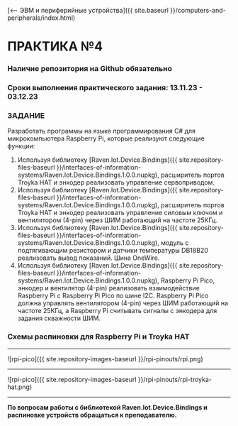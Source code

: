 [⟵ ЭВМ и периферийные устройства]({{ site.baseurl }}/computers-and-peripherals/index.html)

# **ПРАКТИКА №4**

### **Наличие репозитория на Github обязательно**

### **Сроки выполнения практического задания: 13.11.23 - 03.12.23**

### **ЗАДАНИЕ**

Разработать программы на языке программирования С# для микрокомпьютера Raspberry Pi, которые реализуют следующие функции:
1.  Используя библиотеку [Raven.Iot.Device.Bindings]({{ site.repository-files-baseurl }}/interfaces-of-information-systems/Raven.Iot.Device.Bindings.1.0.0.nupkg), расширитель портов Troyka HAT и энкодер реализовать управление сервоприводом.
2.  Используя библиотеку [Raven.Iot.Device.Bindings]({{ site.repository-files-baseurl }}/interfaces-of-information-systems/Raven.Iot.Device.Bindings.1.0.0.nupkg), расширитель портов Troyka HAT и энкодер реализовать управление силовым ключом и вентилятором (4-pin) через ШИМ работающий на частоте 25КГц.
3.  Используя библиотеку [Raven.Iot.Device.Bindings]({{ site.repository-files-baseurl }}/interfaces-of-information-systems/Raven.Iot.Device.Bindings.1.0.0.nupkg), модуль с подтягивающим резистором и датчики температуры DB18B20 реализовать вывод показаний. Шина OneWire.
4.  Используя библиотеку [Raven.Iot.Device.Bindings]({{ site.repository-files-baseurl }}/interfaces-of-information-systems/Raven.Iot.Device.Bindings.1.0.0.nupkg), Raspberry Pi Pico, энкодер и вентилятор (4-pin) реализовать взаимодействие Raspberry Pi с Raspberry Pi Pico по шине I2C. Raspberry Pi Pico должна управлять вентилятором (4-pin) через ШИМ работающий на частоте 25КГц, а Raspberry Pi считывать сигналы с энкодера для задания скважности ШИМ.

### **Схемы распиновки для Raspberry Pi и Troyka HAT**

---

![rpi-pico]({{ site.repository-images-baseurl }}/rpi-pinouts/rpi.png)

---

![rpi-pico]({{ site.repository-images-baseurl }}/rpi-pinouts/rpi-troyka-hat.png)

---

**По вопросам работы с библиотекой Raven.Iot.Device.Bindings и распиновке устройств обращаться к преподавателю.**
